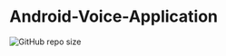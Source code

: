 # Android-Voice-Application

![GitHub repo size](https://img.shields.io/github/repo-size/Ramon-Mattlov/Android-Voice-Application)
